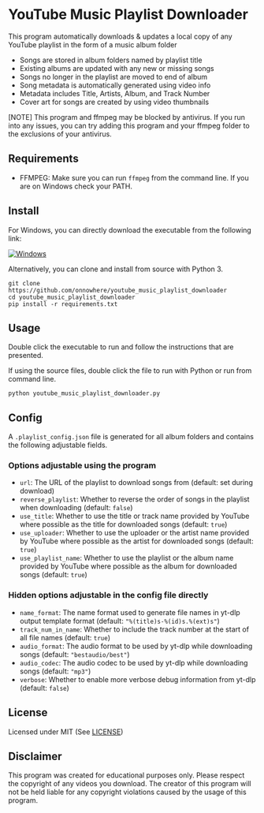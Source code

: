 # YouTube Music Playlist Downloader

This program automatically downloads & updates a local copy
of any YouTube playlist in the form of a music album folder
- Songs are stored in album folders named by playlist title
- Existing albums are updated with any new or missing songs
- Songs no longer in the playlist are moved to end of album
- Song metadata is automatically generated using video info
- Metadata includes Title, Artists, Album, and Track Number
- Cover art for songs are created by using video thumbnails

[NOTE] This program and ffmpeg may be blocked by antivirus.
If you run into any issues, you can try adding this program
and your ffmpeg folder to the exclusions of your antivirus.

## Requirements
- FFMPEG: Make sure you can run `ffmpeg` from the command line. If you are on Windows check your PATH.

## Install
For Windows, you can directly download the executable from the following link:

[![Windows](https://img.shields.io/badge/-Windows_x64-blue.svg?style=for-the-badge&logo=windows)](https://github.com/onnowhere/youtube_music_playlist_downloader/releases/latest/download/youtube_music_playlist_downloader.exe)

Alternatively, you can clone and install from source with Python 3.
```
git clone https://github.com/onnowhere/youtube_music_playlist_downloader
cd youtube_music_playlist_downloader
pip install -r requirements.txt
```

## Usage
Double click the executable to run and follow the instructions that are presented.

If using the source files, double click the file to run with Python or run from command line.
```
python youtube_music_playlist_downloader.py
```

## Config
A `.playlist_config.json` file is generated for all album folders and contains the following adjustable fields.


### Options adjustable using the program
- `url`: The URL of the playlist to download songs from (default: set during download)
- `reverse_playlist`: Whether to reverse the order of songs in the playlist when downloading (default: `false`)
- `use_title`: Whether to use the title or track name provided by YouTube where possible as the title for downloaded songs (default: `true`)
- `use_uploader`: Whether to use the uploader or the artist name provided by YouTube where possible as the artist for downloaded songs (default: `true`)
- `use_playlist_name`: Whether to use the playlist or the album name provided by YouTube where possible as the album for downloaded songs (default: `true`)


### Hidden options adjustable in the config file directly
- `name_format`: The name format used to generate file names in yt-dlp output template format (default: `"%(title)s-%(id)s.%(ext)s"`)
- `track_num_in_name`: Whether to include the track number at the start of all file names (default: `true`)
- `audio_format`: The audio format to be used by yt-dlp while downloading songs (default: `"bestaudio/best"`)
- `audio_codec`: The audio codec to be used by yt-dlp while downloading songs (default: `"mp3"`)
- `verbose`: Whether to enable more verbose debug information from yt-dlp (default: `false`)

## License
Licensed under MIT (See [LICENSE](LICENSE))

## Disclaimer
This program was created for educational purposes only. Please respect the copyright of any videos you download. The creator of this program will not be held liable for any copyright violations caused by the usage of this program.